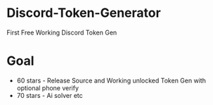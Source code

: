 # Discord-Token-Generator
First Free Working Discord Token Gen

# Goal
* 60 stars - Release Source and Working unlocked Token Gen with optional phone verify
* 70 stars - Ai solver etc
